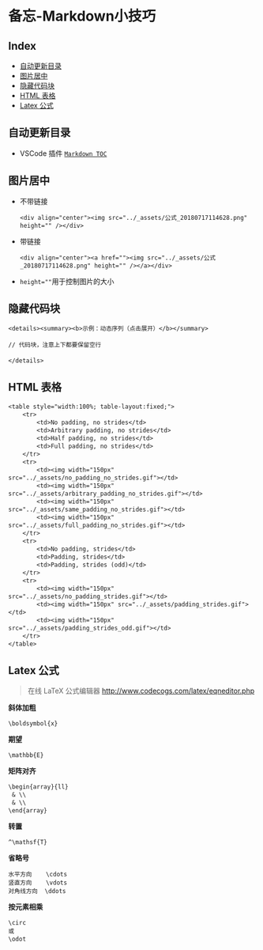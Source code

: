 备忘-Markdown小技巧
===

Index
---
<!-- TOC -->

- [自动更新目录](#自动更新目录)
- [图片居中](#图片居中)
- [隐藏代码块](#隐藏代码块)
- [HTML 表格](#html-表格)
- [Latex 公式](#latex-公式)

<!-- /TOC -->

## 自动更新目录
- VSCode 插件 [`Markdown TOC`](https://marketplace.visualstudio.com/items?itemName=AlanWalk.markdown-toc)

## 图片居中
- 不带链接
    ```
    <div align="center"><img src="../_assets/公式_20180717114628.png" height="" /></div>
    ```
- 带链接
    ```
    <div align="center"><a href=""><img src="../_assets/公式_20180717114628.png" height="" /></a></div>
    ```
- `height=""`用于控制图片的大小

## 隐藏代码块
```
<details><summary><b>示例：动态序列（点击展开）</b></summary> 

// 代码块，注意上下都要保留空行

</details>
```

## HTML 表格
```
<table style="width:100%; table-layout:fixed;">
    <tr>
        <td>No padding, no strides</td>
        <td>Arbitrary padding, no strides</td>
        <td>Half padding, no strides</td>
        <td>Full padding, no strides</td>
    </tr>
    <tr>
        <td><img width="150px" src="../_assets/no_padding_no_strides.gif"></td>
        <td><img width="150px" src="../_assets/arbitrary_padding_no_strides.gif"></td>
        <td><img width="150px" src="../_assets/same_padding_no_strides.gif"></td>
        <td><img width="150px" src="../_assets/full_padding_no_strides.gif"></td>
    </tr>
    <tr>
        <td>No padding, strides</td>
        <td>Padding, strides</td>
        <td>Padding, strides (odd)</td>
    </tr>
    <tr>
        <td><img width="150px" src="../_assets/no_padding_strides.gif"></td>
        <td><img width="150px" src="../_assets/padding_strides.gif"></td>
        <td><img width="150px" src="../_assets/padding_strides_odd.gif"></td>
    </tr>
</table>
```

## Latex 公式
> 在线 LaTeX 公式编辑器 http://www.codecogs.com/latex/eqneditor.php

**斜体加粗**
```
\boldsymbol{x}
```
**期望**
```
\mathbb{E}
```
**矩阵对齐**
```
\begin{array}{ll}
 & \\
 & \\
\end{array}
```
**转置**
```
^\mathsf{T}
```
**省略号**
```
水平方向    \cdots   
竖直方向    \vdots   
对角线方向  \ddots
```
**按元素相乘**
```
\circ
或
\odot
```